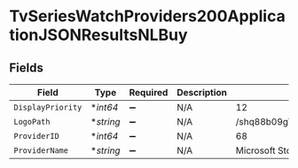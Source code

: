 # TvSeriesWatchProviders200ApplicationJSONResultsNLBuy


## Fields

| Field                            | Type                             | Required                         | Description                      | Example                          |
| -------------------------------- | -------------------------------- | -------------------------------- | -------------------------------- | -------------------------------- |
| `DisplayPriority`                | **int64*                         | :heavy_minus_sign:               | N/A                              | 12                               |
| `LogoPath`                       | **string*                        | :heavy_minus_sign:               | N/A                              | /shq88b09gTBYC4hA7K7MUL8Q4zP.jpg |
| `ProviderID`                     | **int64*                         | :heavy_minus_sign:               | N/A                              | 68                               |
| `ProviderName`                   | **string*                        | :heavy_minus_sign:               | N/A                              | Microsoft Store                  |